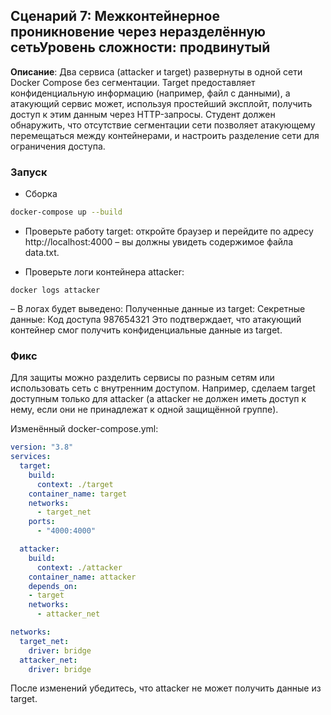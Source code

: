 ## Сценарий 7: Межконтейнерное проникновение через неразделённую сеть**Уровень сложности:** продвинутый  
**Описание**:
Два сервиса (attacker и target) развернуты в одной сети Docker Compose без сегментации. Target предоставляет конфиденциальную информацию (например, файл с данными), а атакующий сервис может, используя простейший эксплойт, получить доступ к этим данным через HTTP-запросы. Студент должен обнаружить, что отсутствие сегментации сети позволяет атакующему перемещаться между контейнерами, и настроить разделение сети для ограничения доступа.

### Запуск
- Сборка
```sh
docker-compose up --build
```
- Проверьте работу target: откройте браузер и перейдите по адресу http://localhost:4000 – вы должны увидеть содержимое файла data.txt.

- Проверьте логи контейнера attacker:
```
docker logs attacker
```
– В логах будет выведено:
Полученные данные из target: Секретные данные: Код доступа 987654321 Это подтверждает, что атакующий контейнер смог получить конфиденциальные данные из target.

### Фикс
Для защиты можно разделить сервисы по разным сетям или использовать сеть с внутренним доступом. Например, сделаем target доступным только для attacker (а attacker не должен иметь доступ к нему, если они не принадлежат к одной защищённой группе).

Изменённый docker-compose.yml:
```yml
version: "3.8"
services:
  target:
    build:
      context: ./target
    container_name: target
    networks:
      - target_net
    ports:
      - "4000:4000"

  attacker:
    build:
      context: ./attacker
    container_name: attacker
    depends_on:
    - target
    networks:
      - attacker_net

networks:
  target_net:
    driver: bridge
  attacker_net:
    driver: bridge
```
После изменений убедитесь, что attacker не может получить данные из target.
